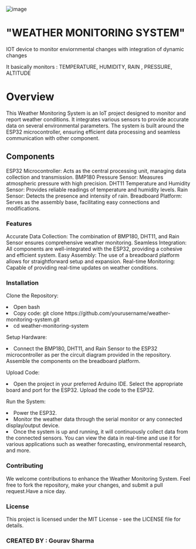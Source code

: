 ![image](https://github.com/Pettyman123/IOT-Project/assets/96339698/b8580da5-64af-474e-a081-9803635ab68d)



<h1><b>"WEATHER MONITORING SYSTEM"</b></h1>
<p>IOT device to monitor enviornmental changes with integration of dynamic changes</p>
<p>It basically monitors : TEMPERATURE, HUMIDITY, RAIN , PRESSURE, ALTITUDE</p>

<h1>Overview</h1>
This Weather Monitoring System is an IoT project designed to monitor and report weather conditions. It integrates various sensors to provide accurate data on several environmental parameters. The system is built around the ESP32 microcontroller, ensuring efficient data processing and seamless communication with other component.

<h2>Components</h2>
ESP32 Microcontroller: Acts as the central processing unit, managing data collection and transmission.
BMP180 Pressure Sensor: Measures atmospheric pressure with high precision.
DHT11 Temperature and Humidity Sensor: Provides reliable readings of temperature and humidity levels.
Rain Sensor: Detects the presence and intensity of rain.
Breadboard Platform: Serves as the assembly base, facilitating easy connections and modifications.

<h3>Features</h3>
Accurate Data Collection: The combination of BMP180, DHT11, and Rain Sensor ensures comprehensive weather monitoring.
Seamless Integration: All components are well-integrated with the ESP32, providing a cohesive and efficient system.
Easy Assembly: The use of a breadboard platform allows for straightforward setup and expansion.
Real-time Monitoring: Capable of providing real-time updates on weather conditions.

<h3>Installation</h3>
<p>Clone the Repository:</p>

<li>Open bash</li>
<li>Copy code: git clone https://github.com/yourusername/weather-monitoring-system.git</li>
<li>cd weather-monitoring-system</li>
<p>Setup Hardware:</p>

<li>Connect the BMP180, DHT11, and Rain Sensor to the ESP32 microcontroller as per the circuit diagram provided in the repository.
Assemble the components on the breadboard platform.</li>
<p>Upload Code:</p>

<li>Open the project in your preferred Arduino IDE.
Select the appropriate board and port for the ESP32.
Upload the code to the ESP32.</li>

<p>Run the System:</p>

<li>Power the ESP32.</li>
<li>Monitor the weather data through the serial monitor or any connected display/output device.</li>
<li>Once the system is up and running, it will continuously collect data from the connected sensors. You can view the data in real-time and use it for various applications such as weather forecasting, environmental research, and more.</li>

<h3>Contributing</h3>
We welcome contributions to enhance the Weather Monitoring System. Feel free to fork the repository, make your changes, and submit a pull request.Have a nice day.

<h3>License</h3>
This project is licensed under the MIT License - see the LICENSE file for details.


<h3>CREATED BY : Gourav Sharma</h3> 

